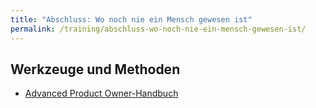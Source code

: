 ```yaml
---
title: "Abschluss: Wo noch nie ein Mensch gewesen ist"
permalink: /training/abschluss-wo-noch-nie-ein-mensch-gewesen-ist/
---
```



## Werkzeuge und Methoden

* [Advanced Product Owner-Handbuch]()

